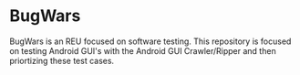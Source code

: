BugWars
=======
BugWars is an REU focused on software testing. This repository is focused on testing Android GUI's with the Android GUI Crawler/Ripper and then priortizing these test cases.
